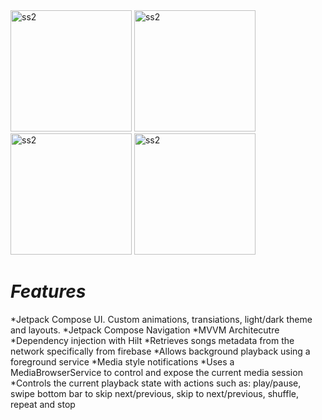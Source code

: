 <img width="194" alt="ss2" src="https://github.com/Azamali010/Music_App_UI_Compose/assets/117804536/766bb96f-a3ce-422e-a465-0538f52ebb11">
<img width="194" alt="ss2" src="https://github.com/Azamali010/Music_App_UI_Compose/assets/117804536/cfcbdaf5-e820-4e6b-8730-377bb6f5ff6a">
<img width="194" alt="ss2" src="https://github.com/Azamali010/Music_App_UI_Compose/assets/117804536/b8077445-2805-48cd-a99c-f714ebfb67c7">
<img width="194" alt="ss2" src="https://github.com/Azamali010/Music_App_UI_Compose/assets/117804536/7e07cec0-725d-4786-8b7c-b421f61e2ae1">

# *Features*
*Jetpack Compose UI. Custom animations, transiations, light/dark theme and layouts.
*Jetpack Compose Navigation
*MVVM Architecutre
*Dependency injection with Hilt
*Retrieves songs metadata from the network specifically from firebase
*Allows background playback using a foreground service
*Media style notifications
*Uses a MediaBrowserService to control and expose the current media session
*Controls the current playback state with actions such as: play/pause, swipe bottom bar to skip next/previous, skip to next/previous, shuffle, repeat and stop

